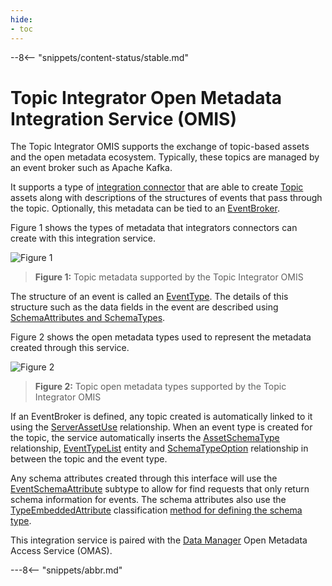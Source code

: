 ```yaml
---
hide:
- toc
---
```


<!-- SPDX-License-Identifier: CC-BY-4.0 -->
<!-- Copyright Contributors to the Egeria project. -->

--8<-- "snippets/content-status/stable.md"

# Topic Integrator Open Metadata Integration Service (OMIS)

The Topic Integrator OMIS supports the exchange of topic-based assets and the open metadata ecosystem.
Typically, these topics are managed by an event broker such as Apache Kafka.

It supports a type of [integration connector](/concepts/integration-connector)
that are able to create [Topic](/types/2/0223-Events-and-Logs)
assets along with descriptions of the structures of events that pass through the topic.
Optionally, this metadata can be tied to an [EventBroker](/types/0/0050-Applications-and-Processes).

Figure 1 shows the types of metadata that integrators connectors can create with this integration service.

![Figure 1](/services/omas/data-manager/topic-model.svg)
> **Figure 1:** Topic metadata supported by the Topic Integrator OMIS 

The structure of an event is called an [EventType](/types/5/0535-Event-Schemas).
The details of this structure such as the data fields in the event are described using
[SchemaAttributes and SchemaTypes](/concepts/schema).

Figure 2 shows the open metadata types used to represent the metadata created through this service.

![Figure 2](/services/omas/data-manager/topic-open-metadata-types.svg)
> **Figure 2:** Topic open metadata types supported by the Topic Integrator OMIS 

If an EventBroker is defined, any topic created is automatically linked to it using the
[ServerAssetUse](/types/0/0045-Servers-and-Assets)
relationship.
When an event type is created for the topic,
the service automatically inserts the
[AssetSchemaType](/types/5/0503-Asset-Schema) relationship,
[EventTypeList](/types/5/0535-Event-Schemas) entity and
[SchemaTypeOption](/types/5/0501-Schema-Elements) relationship
in between the topic and the event type.

Any schema attributes created through this interface will use the
[EventSchemaAttribute](/types/5/0535-Event-Schemas) subtype
to allow for find requests that only return schema information for events.  The schema attributes also use
the [TypeEmbeddedAttribute](/types/5/0505-Schema-Attributes)
classification [method for defining the schema type](/concepts/schema).

This integration service is paired with the [Data Manager](/services/omas/data-manager/overview)
Open Metadata Access Service (OMAS).

---8<-- "snippets/abbr.md"